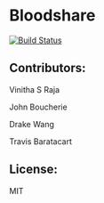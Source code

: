 # Bloodshare

[![Build Status](https://travis-ci.org/britishchicken/blood.svg?branch=master)](https://travis-ci.org/britishchicken/blood)

## Contributors:

  Vinitha S Raja

  John Boucherie

  Drake Wang

  Travis Baratacart

## License:

MIT
